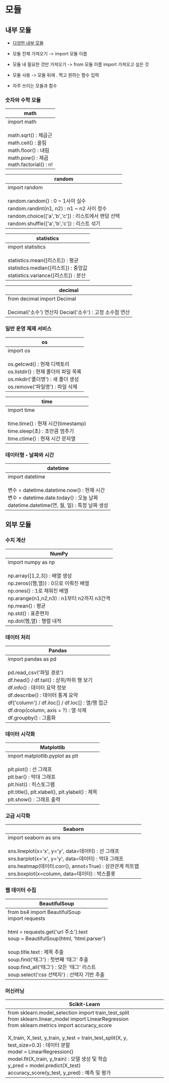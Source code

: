 # 모듈
## 내부 모듈     
* [다양한 내부 모듈](https://docs.python.org/ko/3/library/index.html)     
* 모듈 전체 가져오기 -> import 모듈 이름       
* 모듈 내 필요한 것만 가져오기 -> from 모듈 이름 import 가져오고 싶은 것        
* 모듈 사용 -> 모듈 뒤에 . 찍고 원하는 함수 입력     
       
* 자주 쓰이는 모듈과 함수         
### 숫자와 수학 모듈         
                 
| math |     
| --- |       
| import math <br><br> math.sqrt() : 제곱근 <br> math.ceil() : 올림 <br> math.floor() : 내림 <br> math.pow() : 제곱 <br> math.factorial() : n! |              
            
| random |        
| --- |            
| import random <br><br> random.random() : 0 ~ 1사이 실수<br> random.randint(n1, n2) : n1 ~ n2 사이 정수 <br>random.choice(['a','b','c']) : 리스트에서 랜덤 선택 <br> random.shuffle(['a','b','c']) : 리스트 섞기 |      
                  
| statistics |            
| --- |               
| import statistics <br><br> statistics.mean([리스트]) : 평균 <br> statistics.median([리스트]) : 중앙값<br> statistics.variance([리스트]) : 분산 |                                    
                                
|decimal|        
| --- |           
|from decimal import Decimal <br><br> Decimal('소수') 연산자 Decial('소수') : 고정 소수점 연산 |      
            
### 일반 운영 체제 서비스       
              
| os |          
| --- |           
|import os <br><br> os.getcwd() : 현재 디렉토리 <br> os.listdir() : 현재 폴더의 파일 목록 <br> os.mkdir('폴더명') : 새 폴더 생성 <br> os.remove('파일명') : 파일 삭제 |               
                           
| time |           
| --- |          
|import time <br><br> time.time() : 현재 시간(timestamp) <br> time.sleep(초) : 초만큼 멈추기 <br> time.ctime() : 현재 시간 문자열 |           
              
### 데이터형 - 날짜와 시간       
        
| datetime |        
| --- |         
|import datetime <br><br> 변수 = datetime.datetime.now() : 현재 시간 <br> 변수 = datetime.date.today() : 오늘 날짜 <br> datetime.datetime(연, 월, 일) : 특정 날짜 생성 |              
                         
## 외부 모듈       
### 수치 계산       
         
| NumPy |      
| --- |      
| import numpy as np <br><br> np.array([1,2,3]) : 배열 생성 <br> np.zeros((행,열)) : 0으로 이뤄진 배열 <br>np.ones() : 1로 채워진 배열 <br> np.arange(n1,n2,n3) : n1부터 n2까지 n3간격 <br> np.mean() : 평균 <br> np.std() : 표준편차 <br> np.dot(행,열) : 행렬 내적 |           
        
### 데이터 처리     
      
| Pandas |      
| --- |         
| import pandas as pd <br><br> pd.read_csv('파일 경로') <br> df.head() / df.tail() : 상위/하위 행 보기 <br> df.info() : 데이터 요약 정보 <br> df.describe() : 데이터 통계 요약 <br> df['column'] / df.iloc[] / df.loc[] : 열/행 접근 <br> df.drop(column, axis = ?) : 열 삭제 <br> df.groupby() : 그룹화|           
                
### 데이터 시각화     
       
| Matplotlib |          
| --- |             
|import matplotlib.pyplot as plt <br><br> plt.plot() : 선 그래프 <br> plt.bar() : 막대 그래프 <br> plt.hist() : 히스토그램 <br> plt.title(), plt.xlabel(), plt.ylabel() : 제목 <br> plt.show() : 그래프 출력 |        
          
### 고급 시각화      
       
| Seaborn |           
| --- |          
|import seaborn as sns <br><br> sns.lineplot(x='x', y='y', data=데이터) : 선 그래프<br> sns.barplot(x='x', y='y', data=데이터) : 막대 그래프 <br> sns.heatmap(데이터.corr(), annot=True) : 상관관계 히트맵 <br> sns.boxplot(x=column, data=데이터) : 박스플롯|             
                   
### 웹 데이터 수집    
            
| BeautifulSoup |         
| --- |           
|from bs4 import BeautifulSoup <br> import requests <br><br> html = requests.get('url 주소').text <br> soup = BeautifulSoup(html, 'html.parser') <br><br> soup.title.text : 제목 추출 <br> soup.find('태그') : 첫번째 '태그' 추출 <br> soup.find_all('태그') : 모든 '태그' 리스트 <br> soup.select('css 선택자') : 선택자 기반 추출 |         
                  
### 머신러닝       
            
| Scikit-Learn |        
| --- |          
| from sklearn.model_selection import train_test_split <br> from sklearn.linear_model import LinearRegression <br> from sklearn.metrics import accuracy_score <br><br> X_train, X_test, y_train, y_test = train_test_split(X, y, test_size=0.3) : 데이터 분할<br> model = LinearRegression() <br>model.fit(X_train, y_train) : 모델 생성 및 학습 <br> y_pred = model.predict(X_test) <br> accuracy_score(y_test, y_pred) : 예측 및 평가 |
